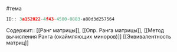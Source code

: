 #тема

```javascript
ID:: 3a152022-4f43-4500-0883-a80d3d257564
```


Содержит:: 
[[Ранг матрицы]],
[[Опр. Ранга матрицы]],
[[Метод вычисления Ранга (окаймляющих миноров)]]
[[Эквивалентность матриц]]